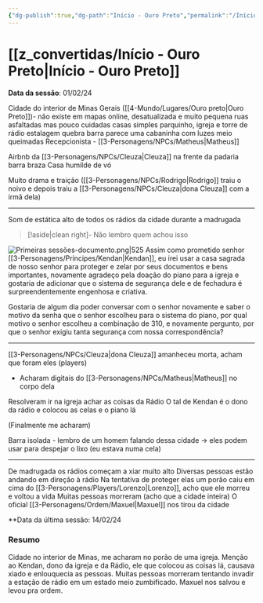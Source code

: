 ```yaml
---
{"dg-publish":true,"dg-path":"Início - Ouro Preto","permalink":"/Início - Ouro Preto/","hide":true,"tags":["Anotação"]}
---
```



# [[z_convertidas/Início - Ouro Preto\|Início - Ouro Preto]]
**Data da sessão**: <span class="input-date">01/02/24</span>

Cidade do interior de Minas Gerais ([[4-Mundo/Lugares/Ouro preto\|Ouro Preto]])- não existe em mapas online, desatualizada e muito pequena
ruas asfaltadas mas pouco cuidadas
casas simples parquinho, igreja e torre de rádio estalagem quebra barra parece uma cabaninha com luzes meio queimadas
Recepcionista - [[3-Personagens/NPCs/Matheus\|Matheus]]

Airbnb da [[3-Personagens/NPCs/Cleuza\|Cleuza]] na frente da padaria barra braza
Casa humilde de vó

Muito drama e traição ([[3-Personagens/NPCs/Rodrigo\|Rodrigo]] traiu o noivo e depois traiu a [[3-Personagens/NPCs/Cleuza\|dona Cleuza]] com a irmã dela)

---
Som de estática alto de todos os rádios da cidade durante a madrugada
> [!aside|clean right]-
>Não lembro quem achou isso

![Primeiras sessões-documento.png|525](/img/user/z_arquivos/Primeiras%20sess%C3%B5es-documento.png)
Assim como prometido senhor [[3-Personagens/Príncipes/Kendan\|Kendan]], eu irei usar a casa sagrada de nosso senhor para proteger e zelar por seus documentos e bens importantes, novamente agradeço pela doação do piano para a igreja e gostaria de adicionar que o sistema de segurança dele e de fechadura é surpreendentemente engenhosa e criativa.

Gostaria de algum dia poder conversar com o senhor novamente e saber o motivo da senha que o senhor escolheu para o sistema do piano, por qual motivo o senhor escolheu a combinação de 310, e novamente pergunto, por que o senhor exigiu tanta segurança com nossa correspondência?

---
[[3-Personagens/NPCs/Cleuza\|dona Cleuza]] amanheceu morta, acham que foram eles (players)
- Acharam digitais do [[3-Personagens/NPCs/Matheus\|Matheus]] no corpo dela

Resolveram ir na igreja achar as coisas da Rádio
O tal de Kendan é o dono da rádio e colocou as celas e o piano lá 

(Finalmente me acharam)

Barra isolada - lembro de um homem falando dessa cidade → eles podem usar para despejar o lixo (eu estava numa cela)

---
De madrugada os rádios começam a xiar muito alto
Diversas pessoas estão andando em direção à rádio
Na tentativa de proteger elas um porão caiu em cima do [[3-Personagens/Players/Lorenzo\|Lorenzo]], acho que ele morreu e voltou a vida
Muitas pessoas morreram (acho que a cidade inteira)
O oficial [[3-Personagens/Ordem/Maxuel\|Maxuel]] nos tirou da cidade

**Data da última sessão: <span class="input-date">14/02/24</span>

### Resumo
<div class="input-textarea">Cidade no interior de Minas, me acharam no porão de uma igreja. Menção ao Kendan, dono da igreja e da Rádio, ele que colocou as coisas lá, causava xiado e enlouquecia as pessoas. Muitas pessoas morreram tentando invadir a estação de rádio em um estado meio zumbificado. Maxuel nos salvou e levou pra ordem.
</div>
